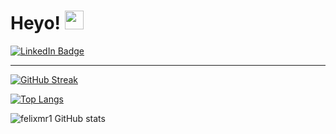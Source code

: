 <h1>
 Heyo! 
 <img src="https://media.giphy.com/media/hvRJCLFzcasrR4ia7z/giphy.gif" width="30px"/>
</h1>


<div id="badges">
  <a href="https://www.linkedin.com/in/felixmr/">
    <img src="https://img.shields.io/badge/LinkedIn-blue?style=for-the-badge&logo=linkedin&logoColor=white" alt="LinkedIn Badge"/>
  </a>
</div>

<img src="https://komarev.com/ghpvc/?username=felixmr1&style=flat-square&color=blue" alt=""/>

---
[![GitHub Streak](https://streak-stats.demolab.com?user=felixmr1&theme=catppuccin-latte&hide_border=true&mode=weekly)](https://git.io/streak-stats)

[![Top Langs](https://github-readme-stats.vercel.app/api/top-langs/?username=felixmr1&layout=compact&theme=vision-friendly-dark)](https://github.com/anuraghazra/github-readme-stats)

![felixmr1 GitHub stats](https://github-readme-stats.vercel.app/api?username=felixmr1&show_icons=true&theme=transparent)
